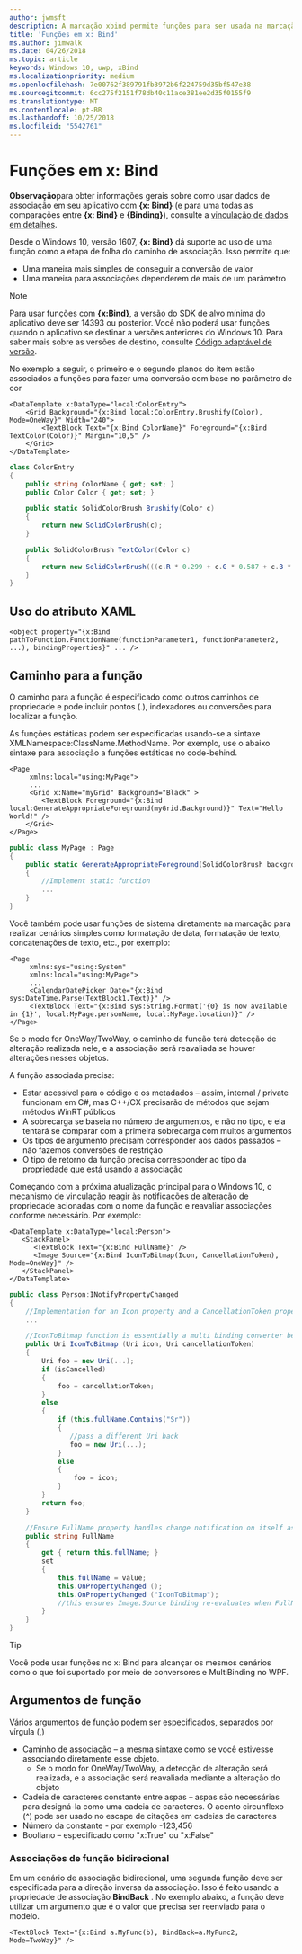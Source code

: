 ```yaml
---
author: jwmsft
description: A marcação xbind permite funções para ser usada na marcação.
title: 'Funções em x: Bind'
ms.author: jimwalk
ms.date: 04/26/2018
ms.topic: article
keywords: Windows 10, uwp, xBind
ms.localizationpriority: medium
ms.openlocfilehash: 7e00762f389791fb3972b6f224759d35bf547e38
ms.sourcegitcommit: 6cc275f2151f78db40c11ace381ee2d35f0155f9
ms.translationtype: MT
ms.contentlocale: pt-BR
ms.lasthandoff: 10/25/2018
ms.locfileid: "5542761"
---
```

# <a name="functions-in-xbind"></a>Funções em x: Bind

**Observação**para obter informações gerais sobre como usar dados de associação em seu aplicativo com **{x: Bind}** (e para uma todas as comparações entre **{x: Bind}** e **{Binding}**), consulte a [vinculação de dados em detalhes](https://msdn.microsoft.com/library/windows/apps/mt210946).

Desde o Windows 10, versão 1607, **{x: Bind}** dá suporte ao uso de uma função como a etapa de folha do caminho de associação. Isso permite que:

- Uma maneira mais simples de conseguir a conversão de valor
- Uma maneira para associações dependerem de mais de um parâmetro

> [!NOTE]
> Para usar funções com **{x:Bind}**, a versão do SDK de alvo mínima do aplicativo deve ser 14393 ou posterior. Você não poderá usar funções quando o aplicativo se destinar a versões anteriores do Windows 10. Para saber mais sobre as versões de destino, consulte [Código adaptável de versão](https://msdn.microsoft.com/windows/uwp/debug-test-perf/version-adaptive-code).

No exemplo a seguir, o primeiro e o segundo planos do item estão associados a funções para fazer uma conversão com base no parâmetro de cor

```xaml
<DataTemplate x:DataType="local:ColorEntry">
    <Grid Background="{x:Bind local:ColorEntry.Brushify(Color), Mode=OneWay}" Width="240">
        <TextBlock Text="{x:Bind ColorName}" Foreground="{x:Bind TextColor(Color)}" Margin="10,5" />
    </Grid>
</DataTemplate>
```

```csharp
class ColorEntry
{
    public string ColorName { get; set; }
    public Color Color { get; set; }

    public static SolidColorBrush Brushify(Color c)
    {
        return new SolidColorBrush(c);
    }

    public SolidColorBrush TextColor(Color c)
    {
        return new SolidColorBrush(((c.R * 0.299 + c.G * 0.587 + c.B * 0.114) > 150) ? Colors.Black : Colors.White);
    }
}
```

## <a name="xaml-attribute-usage"></a>Uso do atributo XAML

``` syntax
<object property="{x:Bind pathToFunction.FunctionName(functionParameter1, functionParameter2, ...), bindingProperties}" ... />
```

## <a name="path-to-the-function"></a>Caminho para a função

O caminho para a função é especificado como outros caminhos de propriedade e pode incluir pontos (.), indexadores ou conversões para localizar a função.

As funções estáticas podem ser especificadas usando-se a sintaxe XMLNamespace:ClassName.MethodName. Por exemplo, use o abaixo sintaxe para associação a funções estáticas no code-behind.

```xaml
<Page 
     xmlns:local="using:MyPage">
     ...
     <Grid x:Name="myGrid" Background="Black" >
        <TextBlock Foreground="{x:Bind local:GenerateAppropriateForeground(myGrid.Background)}" Text="Hello World!" />
    </Grid>
</Page>
```
```csharp
public class MyPage : Page
{
    public static GenerateAppropriateForeground(SolidColorBrush background)
    {
        //Implement static function
        ...
    }
}
```

Você também pode usar funções de sistema diretamente na marcação para realizar cenários simples como formatação de data, formatação de texto, concatenações de texto, etc., por exemplo:
```xaml
<Page 
     xmlns:sys="using:System"
     xmlns:local="using:MyPage">
     ...
     <CalendarDatePicker Date="{x:Bind sys:DateTime.Parse(TextBlock1.Text)}" />
     <TextBlock Text="{x:Bind sys:String.Format('{0} is now available in {1}', local:MyPage.personName, local:MyPage.location)}" />
</Page>
```

Se o modo for OneWay/TwoWay, o caminho da função terá detecção de alteração realizada nele, e a associação será reavaliada se houver alterações nesses objetos.

A função associada precisa:

- Estar acessível para o código e os metadados – assim, internal / private funcionam em C#, mas C++/CX precisarão de métodos que sejam métodos WinRT públicos
- A sobrecarga se baseia no número de argumentos, e não no tipo, e ela tentará se comparar com a primeira sobrecarga com muitos argumentos
- Os tipos de argumento precisam corresponder aos dados passados – não fazemos conversões de restrição
- O tipo de retorno da função precisa corresponder ao tipo da propriedade que está usando a associação

Começando com a próxima atualização principal para o Windows 10, o mecanismo de vinculação reagir às notificações de alteração de propriedade acionadas com o nome da função e reavaliar associações conforme necessário. Por exemplo: 

```XAML
<DataTemplate x:DataType="local:Person">
   <StackPanel>
      <TextBlock Text="{x:Bind FullName}" />
      <Image Source="{x:Bind IconToBitmap(Icon, CancellationToken), Mode=OneWay}" />
   </StackPanel>
</DataTemplate>
```
```csharp
public class Person:INotifyPropertyChanged
{
    //Implementation for an Icon property and a CancellationToken property with PropertyChanged notifications
    ...

    //IconToBitmap function is essentially a multi binding converter between several options.
    public Uri IconToBitmap (Uri icon, Uri cancellationToken)
    {
        Uri foo = new Uri(...);        
        if (isCancelled)
        {
            foo = cancellationToken;
        }
        else 
        {
            if (this.fullName.Contains("Sr"))
            {
               //pass a different Uri back
               foo = new Uri(...);
            }
            else
            {
                foo = icon;
            }
        }
        return foo;
    }

    //Ensure FullName property handles change notification on itself as well as IconToBitmap since the function uses it
    public string FullName
    {
        get { return this.fullName; }
        set 
        {
            this.fullName = value;
            this.OnPropertyChanged ();
            this.OnPropertyChanged ("IconToBitmap"); 
            //this ensures Image.Source binding re-evaluates when FullName changes in addition to Icon and CancellationToken
        }
    }
}
```

> [!TIP]
> Você pode usar funções no x: Bind para alcançar os mesmos cenários como o que foi suportado por meio de conversores e MultiBinding no WPF.

## <a name="function-arguments"></a>Argumentos de função

Vários argumentos de função podem ser especificados, separados por vírgula (,)

- Caminho de associação – a mesma sintaxe como se você estivesse associando diretamente esse objeto.
  - Se o modo for OneWay/TwoWay, a detecção de alteração será realizada, e a associação será reavaliada mediante a alteração do objeto
- Cadeia de caracteres constante entre aspas – aspas são necessárias para designá-la como uma cadeia de caracteres. O acento circunflexo (^) pode ser usado no escape de citações em cadeias de caracteres
- Número da constante - por exemplo -123,456
- Booliano – especificado como "x:True" ou "x:False"

### <a name="two-way-function-bindings"></a>Associações de função bidirecional

Em um cenário de associação bidirecional, uma segunda função deve ser especificada para a direção inversa da associação. Isso é feito usando a propriedade de associação **BindBack** . No exemplo abaixo, a função deve utilizar um argumento que é o valor que precisa ser reenviado para o modelo.
```xaml
<TextBlock Text="{x:Bind a.MyFunc(b), BindBack=a.MyFunc2, Mode=TwoWay}" />
```
